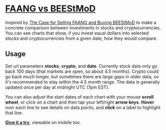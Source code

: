 [FAANG vs BEEStMoD](https://beestmod.herokuapp.com/?stocks=FB,AAPL,AMZN,NFLX,GOOG&crypto=BTC,BCH,ETH,EOS,XLM,XMR,DASH&date=2018-08-13)
===
Inspired by [The Case for Selling FAANG and Buying BEEStMoD](https://medium.com/@omid.malekan/its-time-to-start-selling-your-faang-stocks-and-investing-in-beestmod-9cc0eb8a48ef "Omid Malekan") to make a concrete comparison between investments in stocks and cryptocurrencies.  You can see charts that show, if you invest equal dollars into selected stocks and cryptocurrencies from a given date, how they would compare.

Usage
---
Set url parameters **stocks**, **crypto**, and **date**.  Currently stock data only go back 100 days (that markets are open, so about 4.5 months).  Crypto could go back much longer, but sometimes there are large gaps in older data, so it's recommended to stay within the 4.5 month range.  The data is generally updated once per day at midnight UTC (7pm EST).

You can also adjust the start dates of each chart with your mouse **scroll wheel**, or click on a chart and then tap your left/right **arrow keys**.  **Hover** over each line to see details on data points, and **click** on a label to highlight that line.

**[Give it a try](https://beestmod.herokuapp.com/?stocks=FB,AAPL,AMZN,NFLX,GOOG&crypto=BTC,BCH,ETH,EOS,XLM,XMR,DASH&date=2018-08-13)**, viewable on mobile too.